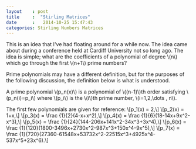 ```yaml
---
layout    : post
title     :  "Stirling Matrices"
date      :   2014-10-25 15:47:43
categories: Stirling Numbers Matrices
---
```

This is an idea that I've had floating around for a while now. The idea came about during a conference held at Cardiff University
not so long ago. The idea is simple; what are the coefficients of a polynomial of degree \\(n\\) which go through the first \\(n+1\\) prime numbers? 

Prime polynomials may have a different definition, but for the purposes of the following discussion, the definition below is what is understood.

A prime polynomial \\(p\_n(x)\\) is a polynomial of \\((n-1)\\)th order satisfying \\(p\_n(i)=p\_i\\) where \\(p\_i\\) is the \\(i\\)th prime number, \\(i=1,2,\dots , n\\).

The first few polynomials are given for reference:
\\[p\_1(x) = 2,\\]
\\[p\_2(x) = 1+x,\\]
\\[p\_3(x) = \frac {1}{2}(4-x+x^2),\\]
\\[p\_4(x) = \frac {1}{6}(18-14x+9x^2-x^3),\\]
\\[p\_5(x) = \frac {1}{24}(144-206x+141x^2-34x^3+3x^4),\\]
\\[p\_6(x) = \frac {1}{120}(1800-3496x+2730x^2-987x^3+150x^4-9x^5),\\]
\\[p\_7(x) = \frac {1}{720}(27360-61548x+53732x^2-22515x^3+4925x^4-537x^5+23x^6).\\]
